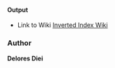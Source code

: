 #### Output 
- Link to Wiki
[Inverted Index Wiki](https://github.com/Andela-ddiei/Inverted-Index/wiki)

### Author
 **Delores Diei**